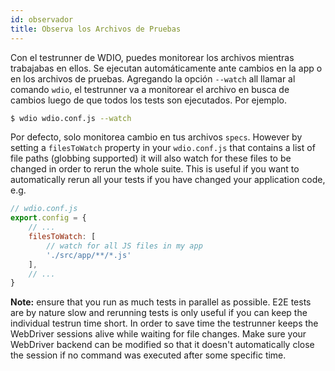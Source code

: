 ```yaml
---
id: observador
title: Observa los Archivos de Pruebas
---
```

Con el testrunner de WDIO, puedes monitorear los archivos mientras trabajabas en ellos. Se ejecutan automáticamente ante cambios en la app o en los archivos de pruebas. Agregando la opción `--watch` all llamar al comando `wdio`, el testrunner va a monitorear el archivo en busca de cambios luego de que todos los tests son ejecutados. Por ejemplo.

```sh
$ wdio wdio.conf.js --watch
```

Por defecto, solo monitorea cambio en tus archivos `specs`. However by setting a `filesToWatch` property in your `wdio.conf.js` that contains a list of file paths (globbing supported) it will also watch for these files to be changed in order to rerun the whole suite. This is useful if you want to automatically rerun all your tests if you have changed your application code, e.g.

```js
// wdio.conf.js
export.config = {
    // ...
    filesToWatch: [
        // watch for all JS files in my app
        './src/app/**/*.js'
    ],
    // ...
}
```

**Note:** ensure that you run as much tests in parallel as possible. E2E tests are by nature slow and rerunning tests is only useful if you can keep the individual testrun time short. In order to save time the testrunner keeps the WebDriver sessions alive while waiting for file changes. Make sure your WebDriver backend can be modified so that it doesn't automatically close the session if no command was executed after some specific time.